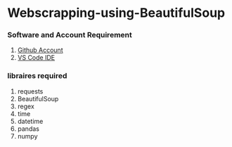 # Webscrapping-using-BeautifulSoup
### Software and Account Requirement


1. [Github Account](https://github.com/)
2. [VS Code IDE](https://code.visualstudio.com/Download)

### libraires required
1. requests 
2. BeautifulSoup
3. regex
4. time
5. datetime 
6. pandas 
7. numpy 
